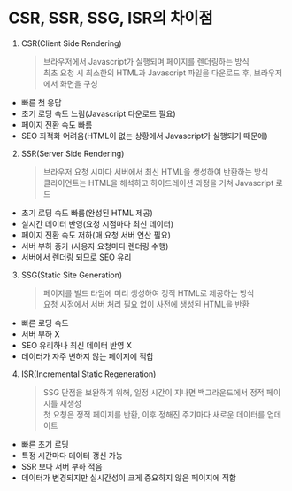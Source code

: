 # CSR, SSR, SSG, ISR의 차이점

1. CSR(Client Side Rendering)
   > 브라우저에서 Javascript가 실행되며 페이지를 렌더링하는 방식  
   > 최초 요청 시 최소한의 HTML과 Javascript 파일을 다운로드 후, 브라우저에서 화면을 구성

- 빠른 첫 응답
- 초기 로딩 속도 느림(Javascript 다운로드 필요)
- 페이지 전환 속도 빠름
- SEO 최적화 어려움(HTML이 없는 상황에서 Javascript가 실행되기 때문에)

2. SSR(Server Side Rendering)
   > 브라우저 요청 시마다 서버에서 최신 HTML을 생성하여 반환하는 방식  
   > 클라이언트는 HTML을 해석하고 하이드레이션 과정을 거쳐 Javascript 로드

- 초기 로딩 속도 빠름(완성된 HTML 제공)
- 실시간 데이터 반영(요청 시점마다 최신 데이터)
- 페이지 전환 속도 저하(매 요청 서버 연산 필요)
- 서버 부하 증가 (사용자 요청마다 렌더링 수행)
- 서버에서 렌더링 되므로 SEO 유리

3. SSG(Static Site Generation)
   > 페이지를 빌드 타임에 미리 생성하여 정적 HTML로 제공하는 방식  
   > 요청 시점에서 서버 처리 필요 없이 사전에 생성된 HTML을 반환

- 빠른 로딩 속도
- 서버 부하 X
- SEO 유리하나 최신 데이터 반영 X
- 데이터가 자주 변하지 않는 페이지에 적합

4. ISR(Incremental Static Regeneration)
   > SSG 단점을 보완하기 위해, 일정 시간이 지나면 백그라운드에서 정적 페이지를 재생성  
   > 첫 요청은 정적 페이지를 반환, 이후 정해진 주기마다 새로운 데이터를 업데이트

- 빠른 초기 로딩
- 특정 시간마다 데이터 갱신 가능
- SSR 보다 서버 부하 적음
- 데이터가 변경되지만 실시간성이 크게 중요하지 않은 페이지에 적합
